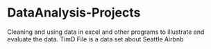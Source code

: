 # DataAnalysis-Projects
Cleaning and using data in excel and other programs to illustrate and evaluate the data.
TimD File is a data set about Seattle Airbnb
